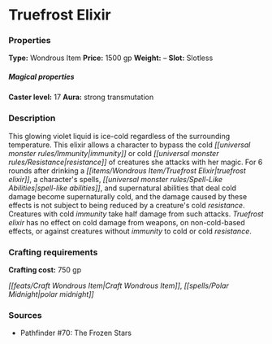 ﻿---
Title: "Truefrost Elixir"
Type: "Wondrous Item"
Price: "1500 gp"
Weight: "–"
Slot: "Slotless"
Caster level: "17"
Aura: "strong transmutation"
Description: |
  "This glowing violet liquid is ice-cold regardless of the surrounding temperature. This elixir allows a character to bypass the cold immunity or cold resistance of creatures she attacks with her magic. For 6 rounds after drinking a _truefrost elixir_, a character's spells, spell-like abilities, and supernatural abilities that deal cold damage become supernaturally cold, and the damage caused by these effects is not subject to being reduced by a creature's cold resistance. Creatures with cold immunity take half damage from such attacks. _Truefrost elixir_ has no effect on cold damage from weapons, on non-cold-based effects, or against creatures without immunity to cold or cold resistance."
Crafting cost: "750 gp"
Sources: "['Pathfinder #70: The Frozen Stars']"
---

# Truefrost Elixir

### Properties

**Type:** Wondrous Item **Price:** 1500 gp **Weight:** – **Slot:** Slotless

##### Magical properties

**Caster level:** 17 **Aura:** strong transmutation

### Description

This glowing violet liquid is ice-cold regardless of the surrounding temperature. This elixir allows a character to bypass the cold _[[universal monster rules/Immunity|immunity]]_ or cold _[[universal monster rules/Resistance|resistance]]_ of creatures she attacks with her magic. For 6 rounds after drinking a _[[items/Wondrous Item/Truefrost Elixir|truefrost elixir]]_, a character's spells, _[[universal monster rules/Spell-Like Abilities|spell-like abilities]]_, and supernatural abilities that deal cold damage become supernaturally cold, and the damage caused by these effects is not subject to being reduced by a creature's cold _resistance_. Creatures with cold _immunity_ take half damage from such attacks. _Truefrost elixir_ has no effect on cold damage from weapons, on non-cold-based effects, or against creatures without _immunity_ to cold or cold _resistance_.

### Crafting requirements

**Crafting cost:** 750 gp

_[[feats/Craft Wondrous Item|Craft Wondrous Item]]_, _[[spells/Polar Midnight|polar midnight]]_

### Sources

* Pathfinder #70: The Frozen Stars